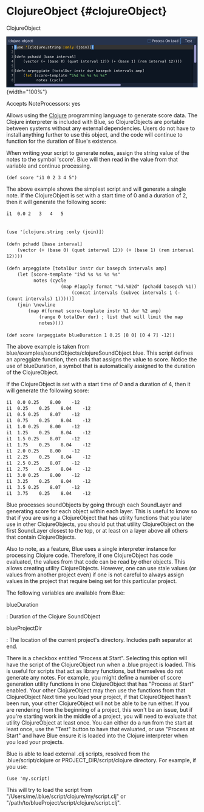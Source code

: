 ClojureObject {#clojureObject}
=============

ClojureObject

![ ClojureObject ](images/clojureObject.png){width="100%"}

Accepts NoteProcessors: yes

Allows using the [Clojure](http://www.clojure.org) programming language
to generate score data. The Clojure interpreter is included with Blue,
so ClojureObjects are portable between systems without any external
dependencies. Users do not have to install anything further to use this
object, and the code will continue to function for the duration of
Blue's existence.

When writing your script to generate notes, assign the string value of
the notes to the symbol 'score'. Blue will then read in the value from
that variable and continue processing.

    (def score "i1 0 2 3 4 5")
        

The above example shows the simplest script and will generate a single
note. If the ClojureObject is set with a start time of 0 and a duration
of 2, then it will generate the following score:

    i1  0.0 2   3   4   5
        

    (use '[clojure.string :only (join)])

    (defn pchadd [base interval] 
        (vector (+ (base 0) (quot interval 12)) (+ (base 1) (rem interval 12))))

    (defn arpeggiate [totalDur instr dur basepch intervals amp]
        (let [score-template "i%d %s %s %s %s"
              notes (cycle 
                        (map #(apply format "%d.%02d" (pchadd basepch %1)) 
                            (concat intervals (subvec intervals 1 (- (count intervals) 1)))))]
        (join \newline
            (map #(format score-template instr %1 dur %2 amp) 
                (range 0 totalDur dur) ; list that will limit the map
                notes))))

    (def score (arpeggiate blueDuration 1 0.25 [8 0] [0 4 7] -12))
        

The above example is taken from
blue/examples/soundObjects/clojureSoundObject.blue. This script defines
an apreggiate function, then calls that assigns the value to score.
Notice the use of blueDuration, a symbol that is automatically assigned
to the duration of the ClojureObject.

If the ClojureObject is set with a start time of 0 and a duration of 4,
then it will generate the following score:

    i1  0.0 0.25    8.00    -12
    i1  0.25    0.25    8.04    -12
    i1  0.5 0.25    8.07    -12
    i1  0.75    0.25    8.04    -12
    i1  1.0 0.25    8.00    -12
    i1  1.25    0.25    8.04    -12
    i1  1.5 0.25    8.07    -12
    i1  1.75    0.25    8.04    -12
    i1  2.0 0.25    8.00    -12
    i1  2.25    0.25    8.04    -12
    i1  2.5 0.25    8.07    -12
    i1  2.75    0.25    8.04    -12
    i1  3.0 0.25    8.00    -12
    i1  3.25    0.25    8.04    -12
    i1  3.5 0.25    8.07    -12
    i1  3.75    0.25    8.04    -12
        

Blue processes soundObjects by going through each SoundLayer and
generating score for each object within each layer. This is useful to
know so that if you are using a ClojureObject that has utility functions
that you later use in other ClojureObjects, you should put that utility
ClojureObject on the first SoundLayer closest to the top, or at least on
a layer above all others that contain ClojureObjects.

Also to note, as a feature, Blue uses a single interpreter instance for
processing Clojure code. Therefore, if one ClojureObject has code
evaluated, the values from that code can be read by other objects. This
allows creating utility ClojureObjects. However, one can use stale
values (or values from another project even) if one is not careful to
always assign values in the project that require being set for this
particular project.

The following variables are available from Blue:

blueDuration

:   Duration of the Clojure SoundObject

blueProjectDir

:   The location of the current project's directory. Includes path
    separator at end.

There is a checkbox entitled "Process at Start". Selecting this option
will have the script of the ClojureObject run when a .blue project is
loaded. This is useful for scripts that act as library functions, but
themselves do not generate any notes. For example, you might define a
number of score generation utility functions in one ClojureObject that
has "Process at Start" enabled. Your other ClojureObject may then use
the functions from that ClojureObject Next time you load your project,
if that ClojureObject hasn't been run, your other ClojureObject will
not be able to be run either. If you are rendering from the beginning of
a project, this won't be an issue, but if you're starting work in the
middle of a project, you will need to evaluate that utility
ClojureObject at least once. You can either do a run from the start at
least once, use the "Test" button to have that evaluated, or use
"Process at Start" and have Blue ensure it is loaded into the Clojure
interpreter when you load your projects.

Blue is able to load external .clj scripts, resolved from the
.blue/script/clojure or PROJECT\_DIR/script/clojure directory. For
example, if you use:

    (use 'my.script)      
        

This will try to load the script from
"/Users/me/.blue/script/clojure/my/script.clj" or
"/path/to/blueProject/script/clojure/script.clj".
